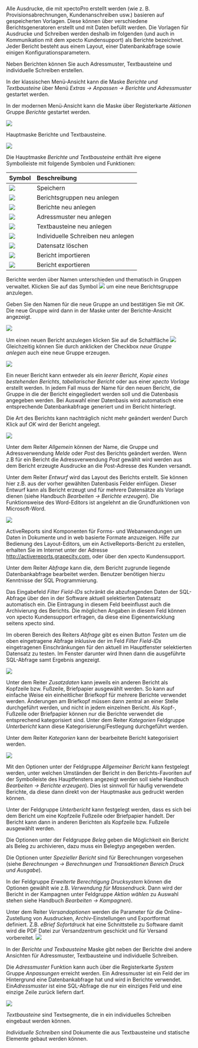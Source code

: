 Alle Ausdrucke, die mit xpectoPro erstellt werden (wie z. B. Provisionsabrechnungen, Kundenanschreiben usw.) basieren auf gespeicherten Vorlagen. 
Diese können über verschiedene Berichtsgeneratoren erstellt und mit Daten befüllt werden. Die Vorlagen für Ausdrucke und Schreiben werden deshalb im folgenden (und auch in Kommunikation mit dem xpecto Kundensupport) als Berichte bezeichnet. Jeder Bericht besteht aus einem Layout, einer Datenbankabfrage sowie einigen Konfigurationsparametern. 

Neben Berichten können Sie auch Adressmuster, Textbausteine und individuelle Schreiben erstellen.

In der klassischen Menü-Ansicht kann die Maske *Berichte und Textbausteine* über Menü *Extras → Anpassen → Berichte und Adressmuster* gestartet werden.

In der modernen Menü-Ansicht kann die Maske über Registerkarte *Aktionen* Gruppe *Berichte* gestartet werden.

![](http://xpecto.github.io/docs/xpecto/Extras/Anpassen/Berichte_und_Adressmuster/Berichte_Menue.png)

Hauptmaske Berichte und Textbausteine.

![](http://xpecto.github.io/docs/xpecto/Extras/Anpassen/Berichte_und_Adressmuster/Berichte_Main.png)

Die Hauptmaske *Berichte und Textbausteine* enthält ihre eigene Symbolleiste mit folgende Symbolen und Funktionen:

| Symbol          |    Beschreibung     |  
| ------------- |:-------------| 
| ![](http://xpecto.github.io/docs/xpecto/Extras/Anpassen/Berichte_und_Adressmuster/Speichern.png)  | Speichern| 
| ![](http://xpecto.github.io/docs/xpecto/Extras/Anpassen/Berichte_und_Adressmuster/Berichtsgruppe_anlegen.png)  |Berichtsgruppen neu anlegen| 
| ![](http://xpecto.github.io/docs/xpecto/Extras/Anpassen/Berichte_und_Adressmuster/Bericht_anlegen.png)  | Berichte neu anlegen | 
| ![](http://xpecto.github.io/docs/xpecto/Extras/Anpassen/Berichte_und_Adressmuster/Adressmuster_anlegen.png)  | Adressmuster neu anlegen | 
| ![](http://xpecto.github.io/docs/xpecto/Extras/Anpassen/Berichte_und_Adressmuster/Textbaustein_anlegen.png)  | Textbausteine neu anlegen | 
| ![](http://xpecto.github.io/docs/xpecto/Extras/Anpassen/Berichte_und_Adressmuster/Individuelles_Schreiben_anlegen.png)  | Individuelle Schreiben neu anlegen | 
| ![](http://xpecto.github.io/docs/xpecto/Extras/Anpassen/Berichte_und_Adressmuster/Datensatz_loeschen.png)  | Datensatz löschen| 
| ![](http://xpecto.github.io/docs/xpecto/Extras/Anpassen/Berichte_und_Adressmuster/Bericht_importieren.png)  | Bericht importieren|
|![](http://xpecto.github.io/docs/xpecto/Extras/Anpassen/Berichte_und_Adressmuster/Bericht_exportieren.png)   | Bericht exportieren| 

Berichte werden über Namen unterschieden und thematisch in Gruppen verwaltet. Klicken Sie auf das Symbol ![](http://xpecto.github.io/docs/xpecto/Extras/Anpassen/Berichte_und_Adressmuster/Berichtsgruppe_anlegen.png) um eine neue Berichtsgruppe anzulegen. 

Geben Sie den Namen für die neue Gruppe an und bestätigen Sie mit *OK*. Die neue Gruppe wird dann in der Maske unter der Berichte-Ansicht angezeigt.

 ![](http://xpecto.github.io/docs/xpecto/Extras/Anpassen/Berichte_und_Adressmuster/Berichtsgruppe.png)

Um einen neuen Bericht anzulegen klicken Sie auf die Schaltfläche ![](http://xpecto.github.io/docs/xpecto/Extras/Anpassen/Berichte_und_Adressmuster/Bericht_anlegen.png)
 Gleichzeitig können Sie durch anklicken der Checkbox *neue Gruppe anlegen* auch eine neue Gruppe erzeugen.

![](http://xpecto.github.io/docs/xpecto/Extras/Anpassen/Berichte_und_Adressmuster/Bericht_Gruppe.png)

Ein neuer Bericht kann entweder als ein *leerer Bericht*, *Kopie eines bestehenden Berichts*, *tabellarischer Bericht* oder aus einer *xpecto Vorlage* erstellt werden. 
In jedem Fall muss der Name für den neuen Bericht, die Gruppe in die der Bericht eingegliedert werden soll und die Datenbasis angegeben werden. Bei Auswahl einer Datenbasis wird automatisch eine entsprechende Datenbankabfrage generiert und im Bericht hinterlegt. 

Die Art des Berichts kann nachträglich nicht mehr geändert werden! Durch Klick auf *OK* wird der Bericht angelegt.

![](http://xpecto.github.io/docs/xpecto/Extras/Anpassen/Berichte_und_Adressmuster/Bericht_neu.png)

Unter dem Reiter *Allgemein* können der Name, die Gruppe und Adressverwendung *Melde* oder *Post* des Berichts geändert werden. Wenn z.B für ein Bericht die Adressverwendung *Post* gewählt wird werden aus dem Bericht erzeugte Ausdrucke an die Post-Adresse des Kunden versandt. 

Unter dem Reiter *Entwurf* wird das Layout des Berichts erstellt. Sie können hier z.B. aus der vorher gewählten Datenbasis Felder einfügen.
Dieser Entwurf kann als Bericht erzeugt und für mehrere Datensätze als Vorlage dienen (siehe Handbuch *Bearbeiten → Berichte erzeugen*). Die Funktionsweise des Word-Editors ist angelehnt an die Grundfunktionen von Microsoft-Word.

![](http://xpecto.github.io/docs/xpecto/Extras/Anpassen/Berichte_und_Adressmuster/Bericht_Entwurf.png)

ActiveReports sind Komponenten für Forms- und Webanwendungen um Daten in Dokumente und in web basierte Formate anzuzeigen. Hilfe zur Bedienung des Layout-Editors, um ein ActiveReports-Bericht zu erstellen, erhalten Sie im Internet unter der Adresse http://activereports.grapecity.com, oder über den xpecto Kundensupport.

Unter dem Reiter *Abfrage* kann die, dem Bericht zugrunde liegende Datenbankabfrage bearbeitet werden. 
Benutzer benötigen hierzu Kenntnisse der SQL Programmierung. 

Das Eingabefeld *Filter Field-IDs* schränkt die abzufragenden Daten der SQL-Abfrage über den in der Software aktuell selektierten Datensatz automatisch ein. Die Eintragung in diesem Feld beeinflusst auch die Archivierung des Berichts. Die möglichen Angaben in diesem Feld können von xpecto Kundensupport erfragen, da diese eine Eigenentwicklung seitens xpecto sind.

Im oberen Bereich des Reiters *Abfrage* gibt es einen Button *Testen* um die oben eingetragene Abfrage inklusive der im Feld *Filter Field-IDs* eingetragenen Einschränkungen für den aktuell im Hauptfenster selektierten Datensatz zu testen. Im Fenster darunter wird Ihnen dann die ausgeführte SQL-Abfrage samt Ergebnis angezeigt.

![](http://xpecto.github.io/docs/xpecto/Extras/Anpassen/Berichte_und_Adressmuster/Filter_Field_ID.png)

Unter dem Reiter *Zusatzdaten* kann jeweils ein anderen Bericht als Kopfzeile bzw. Fußzeile, Briefpapier ausgewählt werden. So kann auf einfache Weise ein einheitlicher Briefkopf für mehrere Berichte verwendet werden. Änderungen am Briefkopf müssen dann zentral an einer Stelle durchgeführt werden, und nicht in jedem einzelnen Bericht. Als Kopf-, Fußzeile oder Briefpapier können nur die Berichte verwendet die entsprechend kategorisiert sind. Unter dem Reiter *Kategorien* Feldgruppe *Unterbericht* kann diese Kategorisierung/Festlegung durchgeführt werden.

Unter dem Reiter *Kategorien* kann der bearbeitete Bericht kategorisiert werden. 

![](http://xpecto.github.io/docs/img/img_1461939783950.png)

Mit den Optionen unter der Feldgruppe *Allgemeiner Bericht* kann festgelegt werden, unter welchen Umständen der Bericht in den Berichts-Favoriten auf der Symbolleiste des Hauptfensters angezeigt werden soll siehe Handbuch *Bearbeiten → Berichte erzeugen*). Dies ist sinnvoll für häufig verwendete Berichte, da diese dann direkt von der Hauptmaske aus gedruckt werden können.

 Unter der Feldgruppe *Unterbericht* kann festgelegt werden, dass es sich bei dem Bericht um eine Kopfzeile Fußzeile oder Briefpapier handelt. Der Bericht kann dann in anderen Berichten als Kopfzeile bzw. Fußzeile ausgewählt werden. 

Die Optionen unter der Feldgruppe *Beleg* geben die Möglichkeit ein Bericht als Beleg zu archivieren, dazu muss ein Belegtyp angegeben werden.

 Die Optionen unter *Spezieller Bericht* sind für Berechnungen vorgesehen (siehe *Berechnungen → Berechnungen und Transaktionen Bereich Druck und Ausgabe*). 

In der Feldgruppe *Erweiterte Berechtigung Drucksystem* können die Optionen gewählt 
 wie z.B. *Verwendung für Massendruck*. Dann wird der Bericht in der Kampagnen unter Feldgruppe *Aktion wählen* zu Auswahl stehen siehe Handbuch *Bearbeiten → Kampagnen*).

Unter dem Reiter *Versandoptionen* werden die Parameter für die Online-Zustellung von Ausdrucken, Archiv-Einstellungen und Exportformat definiert. Z.B. *eBrief Sofortdruck* hat eine Schnittstelle zu Software damit wird die PDF Datei zur Versandzentrum geschickt und für Versand vorbereitet.
![](http://xpecto.github.io/docs/img/img_1461942065798.png)

In der *Berichte und Texbausteine* Maske gibt neben der Berichte drei andere Ansichten für  Adressmuster, Textbausteine und individuelle Schreiben.

Die *Adressmuster* Funktion kann auch über die Registerkarte *System* Gruppe *Anpassungen* erreicht werden.
Ein Adressmuster ist ein Feld der im Hintergrund eine Datenbankabfrage hat und wird in  Berichte verwendet.
Ein*Adressmuster* ist eine SQL-Abfrage die nur ein einziges Feld und eine einzige Zeile zurück liefern darf.

![](http://xpecto.github.io/docs/img/img_1461942683009.png)

*Textbausteine* sind Textsegmente, die in ein individuelles Schreiben eingebaut werden können. 

*Individuelle Schreiben* sind Dokumente die aus Textbausteine und statische Elemente gebaut werden können.
